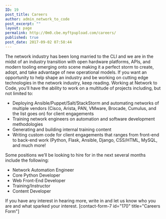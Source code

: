 ```yaml
---
ID: 19
post_title: Careers
author: admin_network_to_code
post_excerpt: ""
layout: page
permalink: http://0m0.cbe.myftpupload.com/careers/
published: true
post_date: 2017-09-02 07:58:44
---
```

The network industry has been long married to the CLI and we are in the midst of an industry transition with open hardware platforms, APIs, and modern tooling emerging onto scene making it a perfect storm to create, adopt, and take advantage of new operational models. If you want an opportunity to help shape an industry and be working on cutting edge technologies in the network industry, keep reading. Working at Network to Code, you’ll have the ability to work on a multitude of projects including, but not limited to:

<ul class="check">
  <li>
    Deploying Ansible/Puppet/Salt/StackStorm and automating networks of multiple vendors (Cisco, Arista, PAN, VMware, Brocade, Cumulus, and the list goes on) for client engagements
  </li>
  <li>
    Training network engineers on automation and software development methodologies
  </li>
  <li>
    Generating and building internal training content
  </li>
  <li>
    Writing custom code for client engagements that ranges from front-end to back-end work (Python, Flask, Ansible, Django, CSS/HTML, MySQL, and much more!
  </li>
</ul>

Some positions we’ll be looking to hire for in the next several months include the following:

<ul class="circle">
  <li>
    Network Automation Engineer
  </li>
  <li>
    Core Python Developer
  </li>
  <li>
    Web Front-End Developer
  </li>
  <li>
    Training/Instructor
  </li>
  <li>
    Content Developer
  </li>
</ul>

If you have any interest in hearing more, write in and let us know who you are and what sparked your interest. [contact-form-7 id="170" title="Careers Form"]